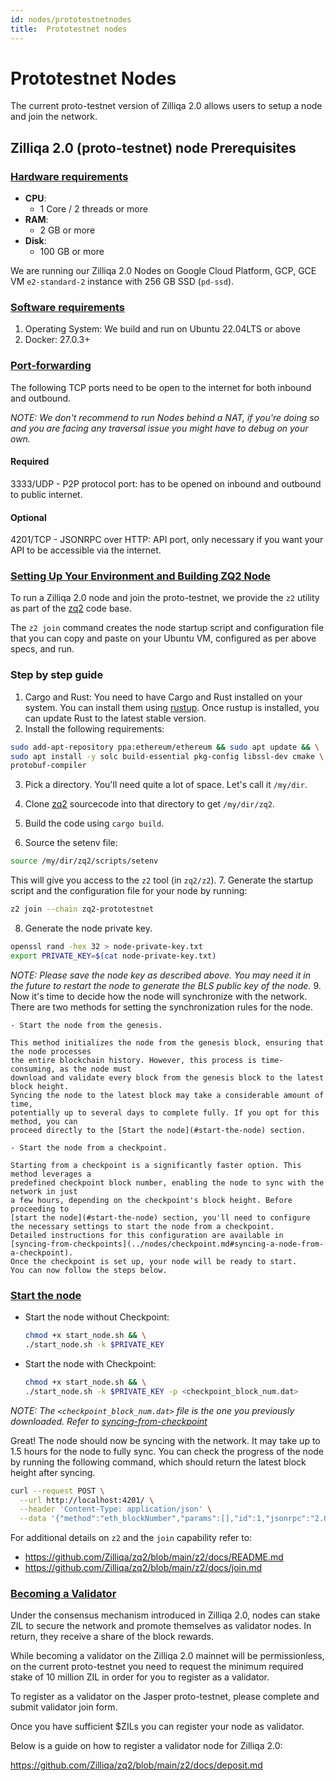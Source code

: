 ```yaml
---
id: nodes/prototestnetnodes
title:  Prototestnet nodes 
---
```


# Prototestnet Nodes

The current proto-testnet version of Zilliqa 2.0 allows users to setup a node
and join the network.

## Zilliqa 2.0 (proto-testnet) node Prerequisites

### [Hardware requirements](#hardware-requirements)

- **CPU**:
    - 1 Core / 2 threads or more
- **RAM**:
    - 2 GB or more
- **Disk**:
    - 100 GB or more

We are running our Zilliqa 2.0 Nodes on Google Cloud Platform, GCP,
GCE VM `e2-standard-2` instance with 256 GB SSD (`pd-ssd`).

### [Software requirements](#software-requirements)

1. Operating System: We build and run on Ubuntu 22.04LTS or above
2. Docker: 27.0.3+

### [Port-forwarding](#port-forwarding)

The following TCP ports need to be open to the internet for both inbound and
outbound.

_NOTE: We don't recommend to run Nodes behind a NAT, if you're doing so
and you are facing any traversal issue you might have to debug on your own._

#### Required

3333/UDP - P2P protocol port: has to be opened on inbound and outbound to
public internet.

#### Optional

4201/TCP - JSONRPC over HTTP: API port, only necessary if you want your API to
be accessible via the internet.

### [Setting Up Your Environment and Building ZQ2 Node](#setup-a-node)

To run a Zilliqa 2.0 node and join the proto-testnet, we provide the `z2`
utility as part of the [zq2](https://github.com/Zilliqa/zq2/blob/main/) code
base.

The `z2 join` command creates the node startup script and configuration
file that you can copy and paste on your Ubuntu VM, configured as per above specs,
and run.

### Step by step guide

1. Cargo and Rust: You need to have Cargo and Rust installed on your system.
  You can install them using [rustup](https://rustup.rs/). Once rustup is installed,
  you can update Rust to the latest stable version.
2. Install the following requirements:
  ```bash
  sudo add-apt-repository ppa:ethereum/ethereum && sudo apt update && \
  sudo apt install -y solc build-essential pkg-config libssl-dev cmake \
  protobuf-compiler
  ```
3. Pick a directory. You'll need quite a lot of space. Let's call it `/my/dir`.
4. Clone [zq2](https://github.com/zilliqa/zq2) sourcecode into that directory to get `/my/dir/zq2`.

5. Build the code using `cargo build`.
6. Source the setenv file:
  ```bash
  source /my/dir/zq2/scripts/setenv
  ```
  This will give you access to the `z2` tool (in `zq2/z2`).
7. Generate the startup script and the configuration file for your node by running:
  ```bash
  z2 join --chain zq2-prototestnet
  ```
8. Generate the node private key.
  ```bash
  openssl rand -hex 32 > node-private-key.txt
  export PRIVATE_KEY=$(cat node-private-key.txt)
  ```
  _NOTE: Please save the node key as described above. You may need it
  in the future to restart the node to generate the BLS public
  key of the node._
9. Now it's time to decide how the node will synchronize with the network. 
There are two methods for setting the synchronization rules for the node.

    - Start the node from the genesis.

    This method initializes the node from the genesis block, ensuring that the node processes 
    the entire blockchain history. However, this process is time-consuming, as the node must 
    download and validate every block from the genesis block to the latest block height. 
    Syncing the node to the latest block may take a considerable amount of time, 
    potentially up to several days to complete fully. If you opt for this method, you can 
    proceed directly to the [Start the node](#start-the-node) section.

    - Start the node from a checkpoint.

    Starting from a checkpoint is a significantly faster option. This method leverages a 
    predefined checkpoint block number, enabling the node to sync with the network in just 
    a few hours, depending on the checkpoint's block height. Before proceeding to 
    [start the node](#start-the-node) section, you'll need to configure 
    the necessary settings to start the node from a checkpoint.  
    Detailed instructions for this configuration are available in 
    [syncing-from-checkpoints](../nodes/checkpoint.md#syncing-a-node-from-a-checkpoint). 
    Once the checkpoint is set up, your node will be ready to start.
    You can now follow the steps below.

### [Start the node](#start-the-node)
* Start the node without Checkpoint:
  ```bash
  chmod +x start_node.sh && \
  ./start_node.sh -k $PRIVATE_KEY
  ```

* Start the node with Checkpoint:
  ```bash
  chmod +x start_node.sh && \
  ./start_node.sh -k $PRIVATE_KEY -p <checkpoint_block_num.dat>
  ```
_NOTE: The `<checkpoint_block_num.dat>` file is the one you previously downloaded. Refer to [syncing-from-checkpoint](../nodes/checkpoint.md#syncing-a-node-from-a-checkpoint)_

Great! The node should now be syncing with the network. It may
take up to 1.5 hours for the node to fully sync. You can check the progress
of the node by running the following command, which should return the latest
block height after syncing.
```bash
curl --request POST \
  --url http://localhost:4201/ \
  --header 'Content-Type: application/json' \
  --data '{"method":"eth_blockNumber","params":[],"id":1,"jsonrpc":"2.0"}'
```

For additional details on `z2` and the `join` capability refer to:

- <https://github.com/Zilliqa/zq2/blob/main/z2/docs/README.md>
- <https://github.com/Zilliqa/zq2/blob/main/z2/docs/join.md>

### [Becoming a Validator](#becoming-a-validator)

Under the consensus mechanism introduced in Zilliqa 2.0, nodes can stake ZIL to secure
the network and promote themselves as validator nodes. In return, they receive a 
share of the block rewards.

While becoming a validator on the Zilliqa 2.0 mainnet will be permissionless,
on the current proto-testnet you need to request the minimum required stake of
10 million ZIL in order for you to register as a validator.

To register as a validator on the Jasper proto-testnet, please complete and
submit validator join form.

Once you have sufficient $ZILs you can register your node as validator.

Below is a guide on how to register a validator node for Zilliqa 2.0:

<https://github.com/Zilliqa/zq2/blob/main/z2/docs/deposit.md>
